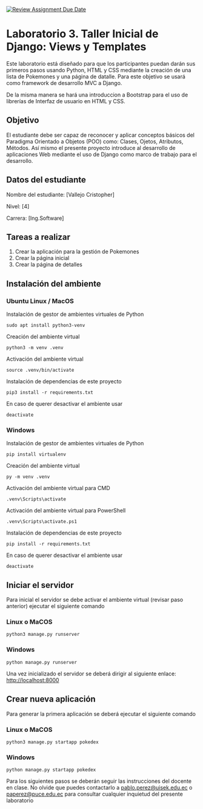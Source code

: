 [![Review Assignment Due Date](https://classroom.github.com/assets/deadline-readme-button-22041afd0340ce965d47ae6ef1cefeee28c7c493a6346c4f15d667ab976d596c.svg)](https://classroom.github.com/a/ZX-6P5w0)
# Laboratorio 3. Taller Inicial de Django: Views y Templates

Este laboratorio está diseñado para que los participantes puedan darán sus primeros pasos usando Python, HTML y CSS mediante la creación de una lista de Pokemones y una página de datalle. Para este objetivo se usará como framework de desarrollo MVC a Django.

De la misma manera se hará una introduccion a Bootstrap para el uso de librerías de Interfaz de usuario en HTML y CSS.

## Objetivo
El estudiante debe ser capaz de reconocer y aplicar conceptos básicos del Paradigma Orientado a Objetos (POO) como: Clases, Ojetos, Atributos, Métodos. Así mismo el presente proyecto introduce al desarrollo de aplicaciones Web mediante el uso de Django como marco de trabajo para el desarrollo.

## Datos del estudiante
Nombre del estudiante: [Vallejo Cristopher] 

Nivel: [4] 

Carrera: [Ing.Software] 

## Tareas a realizar
1. Crear la aplicación para la gestión de Pokemones
2. Crear la página inicial
3. Crear la página de detalles

## Instalación del ambiente
### Ubuntu Linux / MacOS
Instalación de gestor de ambientes virtuales de Python
~~~
sudo apt install python3-venv
~~~
Creación del ambiente virtual
~~~
python3 -m venv .venv
~~~
Activación del ambiente virtual
~~~
source .venv/bin/activate
~~~
Instalación de dependencias de este proyecto
~~~
pip3 install -r requirements.txt
~~~
En caso de querer desactivar el ambiente usar
~~~
deactivate
~~~
### Windows
Instalación de gestor de ambientes virtuales de Python
~~~
pip install virtualenv
~~~
Creación del ambiente virtual
~~~
py -m venv .venv
~~~
Activación del ambiente virtual para CMD
~~~
.venv\Scripts\activate
~~~
Activación del ambiente virtual para PowerShell
~~~
.venv\Scripts\activate.ps1
~~~
Instalación de dependencias de este proyecto
~~~
pip install -r requirements.txt
~~~
En caso de querer desactivar el ambiente usar
~~~
deactivate
~~~

## Iniciar el servidor

Para inicial el servidor se debe activar el ambiente virtual (revisar paso anterior) ejecutar el siguiente comando

### Linux o MaCOS
~~~
python3 manage.py runserver
~~~
### Windows
~~~
python manage.py runserver
~~~

Una vez inicializado el servidor se deberá dirigir al siguiente enlace: <http://localhost:8000>

## Crear nueva aplicación

Para generar la primera aplicación se deberá ejecutar el siguiente comando

### Linux o MaCOS
~~~
python3 manage.py startapp pokedex
~~~
### Windows
~~~
python manage.py startapp pokedex
~~~

Para los siguientes pasos se deberán seguir las instrucciones del docente en clase. No olvide que puedes contactarlo a <pablo.perez@uisek.edu.ec> o <paperez@puce.edu.ec> para consultar cualquier inquietud del presente laboratorio
